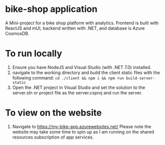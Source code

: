# bike-shop application
A Mini-project for a bike shop platform with analytics. Frontend is built with ReactJS and mUI, backend written with .NET, and database is Azure CosmosDB. 

# To run locally
1. Ensure you have NodeJS and Visual Studio (with .NET 7.0) installed.
2. navigate to the working directory and build the client static files with the following command: `cd ./client && npm i && npm run build-server-static`
3. Open the .NET project in Visual Studio and set the solution to the server.sln or project file as the server.csproj and run the server.

# To view on the website
1. Navigate to https://my-bike-app.azurewebsites.net/
Please note the website may take some time to spin up as I am running on the shared resources subscription of app services.
